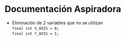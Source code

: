 # Documentación Aspiradora

- Eliminación de 2 variables que no se utilizan <br>
        `final int X_AXIS = 0;`<br>
        `final int Y_AXIS = 1;`<br><br>
